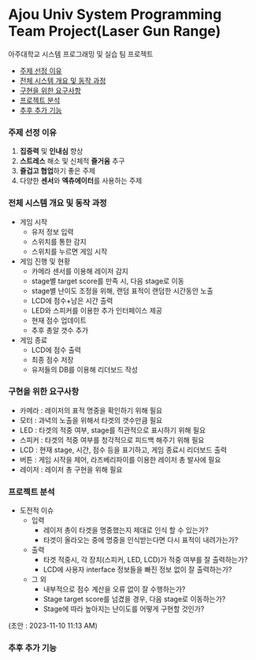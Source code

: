 # Ajou Univ System Programming Team Project(Laser Gun Range)
아주대학교 시스템 프로그래밍 및 실습 팀 프로젝트 

- [주제 선정 이유](###주제-선정-이유)   
- [전체 시스템 개요 및 동작 과정](###전체-시스템-개요-및-동작-과정)   
- [구현을 위한 요구사항](###구현을-위한-요구사항)   
- [프로젝트 분석](###프로젝트-분석)  
- [추후 추가 기능](###추후-추가-기능)  

### **주제 선정 이유**  

1. **집중력** 및 **인내심** 향상  
2. **스트레스** 해소 및 신체적 **즐거움** 추구  
3. **즐겁고 협업**하기 좋은 주제  
4. 다양한 **센서**와 **엑츄에이터**를 사용하는 주제  


### **전체 시스템 개요 및 동작 과정**
- 게임 시작
    - 유저 정보 입력
    - 스위치를 통한 감지
    - 스위치를 누르면 게임 시작
- 게임 진행 및 현황
    - 카메라 센서를 이용해 레이저 감지
    - stage별 target score를 만족 시, 다음 stage로 이동
    - stage별 난이도 조정을 위해, 랜덤 표적이 랜덤한 시간동안 노출
    - LCD에 점수+남은 시간 출력
    - LED와 스피커를 이용한 추가 인터페이스 제공
    - 현재 점수 업데이트
    - 추후 총알 갯수 추가
- 게임 종료
    - LCD에 점수 출력
    - 최종 점수 저장
    - 유저들의 DB를 이용해 리더보드 작성  

### **구현을 위한 요구사항**
- 카메라 : 레이저의 표적 명중을 확인하기 위해 필요
- 모터 : 과녁의 노출을 위해서 타겟의 갯수만큼 필요
- LED : 타겟의 적중 여부, stage를 직관적으로 표시하기 위해 필요
- 스피커 : 타겟의 적중 여부를 청각적으로 피드백 해주기 위해 필요
- LCD : 현재 stage, 시간, 점수 등을 표기하고, 게임 종료시 리더보드 출력
- 버튼 : 게임 시작을 제어, 라즈베리파이를 이용한 레이저 총 발사에 필요
- 레이저 : 레이저 총 구현을 위해 필요  

### **프로젝트 분석**
- 도전적 이슈
    - 입력  
        - 레이저 총이 타겟을 명중했는지 제대로 인식 할 수 있는가?  
        - 타겟이 올라오는 중에 명중을 인식받는다면 다시 표적이 내려가는가?  
    - 출력
        - 타겟 적중시, 각 장치(스피커, LED, LCD)가 적중 여부를 잘 출력하는가?
        - LCD에 사용자 interface 정보들을 빠진 정보 없이 잘 출력하는가?
    - 그 외
        - 내부적으로 점수 계산을 오류 없이 잘 수행하는가?
        - Stage target score를 넘겼을 경우, 다음 stage로 이동하는가?
        - Stage에 따라 높아지는 난이도를 어떻게 구현할 것인가?

(초안 : 2023-11-10 11:13 AM)
### **추후 추가 기능**